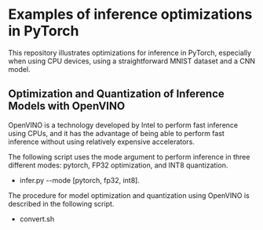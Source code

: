 # Examples of inference optimizations in PyTorch

This repository illustrates optimizations for inference in PyTorch, especially when using CPU devices, 
using a straightforward MNIST dataset and a CNN model.

## Optimization and Quantization of Inference Models with OpenVINO

OpenVINO is a technology developed by Intel to perform fast inference using CPUs, 
and it has the advantage of being able to perform fast inference without using relatively expensive accelerators.

The following script uses the mode argument to perform inference in three different modes: pytorch, FP32 optimization, and INT8 quantization.

- infer.py --mode [pytorch, fp32, int8].

The procedure for model optimization and quantization using OpenVINO is described in the following script.

- convert.sh
